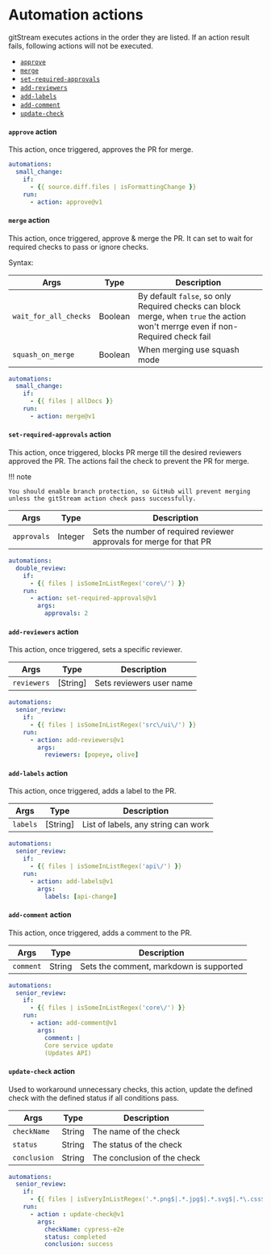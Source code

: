 # Automation actions

gitStream executes actions in the order they are listed. If an action result fails, following actions will not be executed.

- [`approve`](#approve-action)
- [`merge`](#merge-action)
- [`set-required-approvals`](#set-required-approvals-action)
- [`add-reviewers`](#add-reviewers-action)
- [`add-labels`](#add-labels-action)
- [`add-comment`](#add-comment-action)
- [`update-check`](#update-check-action)

#### `approve` action

This action, once triggered, approves the PR for merge.

```yaml title="example"
automations:
  small_change:
    if:
      - {{ source.diff.files | isFormattingChange }}
    run:
      - action: approve@v1
```


#### `merge` action

This action, once triggered, approve & merge the PR. It can set to wait for required checks to pass or ignore checks.

Syntax: 

| Args       | Type      | Description                                     |
| -----------|-----------|------------------------------------------------ |
| `wait_for_all_checks`| Boolean | By default `false`, so only Required checks can block merge, when `true` the action won't merrge even if non-Required check fail  |
| `squash_on_merge`| Boolean   | When merging use squash mode |


```yaml title="example"
automations:
  small_change:
    if:
      - {{ files | allDocs }}
    run:
      - action: merge@v1
```


#### `set-required-approvals` action

This action, once triggered, blocks PR merge till the desired reviewers approved the PR. The actions fail the check to prevent the PR for merge.

!!! note

    You should enable branch protection, so GitHub will prevent merging unless the gitStream action check pass successfully. 

| Args       | Type      | Description                                     |
| -----------|-----------|------------------------------------------------ |
| `approvals`| Integer   | Sets the number of required reviewer approvals for merge for that PR|

```yaml title="example"
automations:
  double_review:
    if:
      - {{ files | isSomeInListRegex('core\/') }}
    run:
      - action: set-required-approvals@v1
        args:
          approvals: 2
```

#### `add-reviewers` action

This action, once triggered, sets a specific reviewer.

| Args       | Type      | Description                                     |
| -----------|-----------|------------------------------------------------ |
| `reviewers` | [String]    | Sets reviewers user name |

```yaml title="example"
automations:
  senior_review:
    if:
      - {{ files | isSomeInListRegex('src\/ui\/') }}
    run:
      - action: add-reviewers@v1
        args:
          reviewers: [popeye, olive]
```

#### `add-labels` action

This action, once triggered, adds a label to the PR.

| Args       | Type      | Description                                     |
| -----------|-----------|------------------------------------------------ |
| `labels`    | [String]  | List of labels, any string can work |

```yaml title="example"
automations:
  senior_review:
    if:
      - {{ files | isSomeInListRegex('api\/') }}
    run:
      - action: add-labels@v1
        args:
          labels: [api-change]
```

#### `add-comment` action

This action, once triggered, adds a comment to the PR.

| Args       | Type      | Description                                     |
| -----------|-----------|------------------------------------------------ |
| `comment`  | String    | Sets the comment, markdown is supported |

```yaml title="example"
automations:
  senior_review:
    if:
      - {{ files | isSomeInListRegex('core\/') }}
    run:
      - action: add-comment@v1
        args:
          comment: |
          Core service update
          (Updates API)
```

####  `update-check` action

Used to workaround unnecessary checks, this action, update the defined check with the defined status if all conditions pass.

| Args       | Type      | Description                                     |
| -----------|-----------|------------------------------------------------ |
| `checkName`  | String    | The name of the check |
| `status`  | String    | The status of the check |
| `conclusion`  | String    | The conclusion of the check |


```yaml title="example"
automations:
  senior_review:
    if:
      - {{ files | isEveryInListRegex('.*.png$|.*.jpg$|.*.svg$|.*\.css$') }}
    run:
      - action : update-check@v1
        args:
          checkName: cypress-e2e
          status: completed
          conclusion: success
```